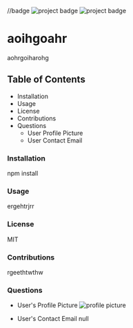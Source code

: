 
  //badge
![project badge](https://img.shields.io/badge/rskeerbs-aoihgoahr-blue)
![project badge](https://img.shields.io/badge/License-MIT-red)

# aoihgoahr
aohrgoiharohg

## Table of Contents
* Installation
* Usage
* License
* Contributions
* Questions
  * User Profile Picture
  * User Contact Email

### Installation
npm install

### Usage
ergehtrjrr

### License
MIT

### Contributions
rgeethtwthw

### Questions
* User's Profile Picture
![profile picture](https://avatars2.githubusercontent.com/u/60313394?v=4)

* User's Contact Email
null

